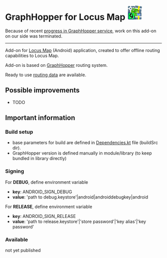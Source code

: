 # GraphHopper for Locus Map ![logo](app/src/main/res/drawable-mdpi/ic_launcher.png "Contacts for Locus Map logo")

Because of recent [progress in GraphHopper service](https://github.com/graphhopper/graphhopper/issues/1940), work on this add-on on our side was terminated.

---

Add-on for [Locus Map](http://www.locusmap.eu) (Android) application, created to offer offline routing capabilities to Locus Map.

Add-on is based on [GraphHopper](https://graphhopper.com/) routing system.

Ready to use [routing data](https://graphhopper.develar.org/) are available.

## Possible improvements

- TODO

## Important information

### Build setup

- base parameters for build are defined in [Dependencies.kt](https://github.com/asamm/locus-addon-graphhopper/blob/master/buildSrc/src/main/kotlin/Dependencies.kt) file (buildSrc dir).
- GraphHopper version is defined manually in module/library (to keep bundled in library directly) 

### Signing

For **DEBUG**, define environment variable
- **key**: ANDROID_SIGN_DEBUG
- **value**: 'path to debug.keystore'|android|androiddebugkey|android

For **RELEASE**, define environment variable
- **key**: ANDROID_SIGN_RELEASE
- **value**: 'path to release.keystore'|'store password'|'key alias'|'key password'

### Available

not yet published
